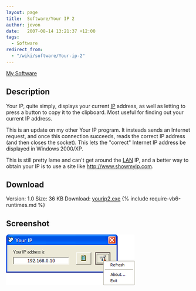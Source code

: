 ```yaml
---
layout: page
title:  Software/Your IP 2
author: jevon
date:   2007-08-14 13:21:37 +12:00
tags:
  - Software
redirect_from:
  - "/wiki/software/Your-ip-2"
---
```


[My Software](software.md)

## Description
Your IP, quite simply, displays your current [IP](ip.md) address, as well as letting to press a button to copy it to the clipboard. Most useful for finding out your current IP address.

This is an update on my other Your IP program. It insteads sends an Internet request, and once this connection succeeds, reads the correct IP address (and then closes the socket). This lets the "correct" Internet IP address be displayed in Windows 2000/XP.

This is still pretty lame and can't get around the [LAN](lan.md) IP, and a better way to obtain your IP is to use a site like http://www.showmyip.com.

## Download
Version: 1.0
Size: 36 KB
Download: <a href="/files/software/yourip2.exe">yourip2.exe</a>
{% include require-vb6-runtimes.md %}

## Screenshot
<img src="/img/screenshots/yourip2.png" alt="Screenshot of Your IP 2 software">
